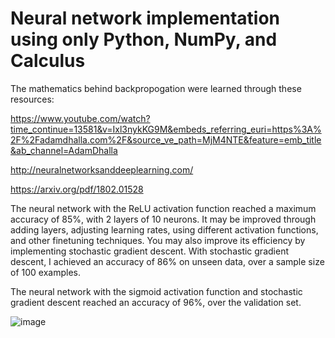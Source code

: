 # Neural network implementation using only Python, NumPy, and Calculus

The mathematics behind backpropogation were learned through these resources:

https://www.youtube.com/watch?time_continue=13581&v=Ixl3nykKG9M&embeds_referring_euri=https%3A%2F%2Fadamdhalla.com%2F&source_ve_path=MjM4NTE&feature=emb_title&ab_channel=AdamDhalla

http://neuralnetworksanddeeplearning.com/

https://arxiv.org/pdf/1802.01528

The neural network with the ReLU activation function reached a maximum accuracy of 85%, with 2 layers of 10 neurons. It may be improved through adding layers, adjusting learning rates, using different activation functions, and other finetuning techniques. You may also improve its efficiency by implementing stochastic gradient descent. With stochastic gradient descent, I achieved an accuracy of 86% on unseen data, over a sample size of 100 examples.

The neural network with the sigmoid activation function and stochastic gradient descent reached an accuracy of 96%, over the validation set. 

![image](https://github.com/kennykguo/neural-networks-from-scratch/assets/110429254/ac9c109c-0ab6-4114-90e1-30c0c6e34bdc)

